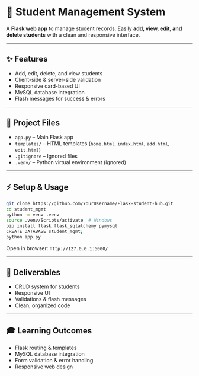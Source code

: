 # 🚀 Student Management System

A **Flask web app** to manage student records. Easily **add, view, edit, and delete students** with a clean and responsive interface.

---

## ✨ Features

-  Add, edit, delete, and view students
-  Client-side & server-side validation
-  Responsive card-based UI
-  MySQL database integration
-  Flash messages for success & errors

---

## 📂 Project Files

- `app.py` – Main Flask app
- `templates/` – HTML templates (`home.html`, `index.html`, `add.html`, `edit.html`)
- `.gitignore` – Ignored files
- `.venv/` – Python virtual environment (ignored)

---

## ⚡ Setup & Usage

```bash
git clone https://github.com/YourUsername/Flask-student-hub.git
cd student_mgmt
python -m venv .venv
source .venv/Scripts/activate  # Windows
pip install flask flask_sqlalchemy pymysql
CREATE DATABASE student_mgmt;
python app.py
```

Open in browser: `http://127.0.0.1:5000/`

---

## 🎯 Deliverables

- CRUD system for students
- Responsive UI
- Validations & flash messages
- Clean, organized code

---

## 🎓 Learning Outcomes

- Flask routing & templates
- MySQL database integration
- Form validation & error handling
- Responsive web design

